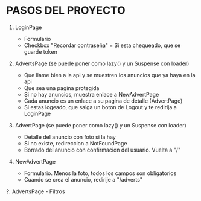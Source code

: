 # PASOS DEL PROYECTO

1. LoginPage

   - Formulario
   - Checkbox "Recordar contraseña" = Si esta chequeado, que se guarde token

2. AdvertsPage (se puede poner como lazy() y un Suspense con loader)

   - Que llame bien a la api y se muestren los anuncios que ya haya en la api
   - Que sea una pagina protegida
   - Si no hay anuncios, muestra enlace a NewAdvertPage
   - Cada anuncio es un enlace a su pagina de detalle (AdvertPage)
   - Si estas logeado, que salga un boton de Logout y te redirija a LoginPage

3. AdvertPage (se puede poner como lazy() y un Suspense con loader)

   - Detalle del anuncio con foto si la hay
   - Si no existe, redireccion a NotFoundPage
   - Borrado del anuncio con confirmacion del usuario. Vuelta a "/"

4. NewAdvertPage
   - Formulario. Menos la foto, todos los campos son obligatorios
   - Cuando se crea el anuncio, redirije a "/adverts"

?. AdvertsPage - Filtros
